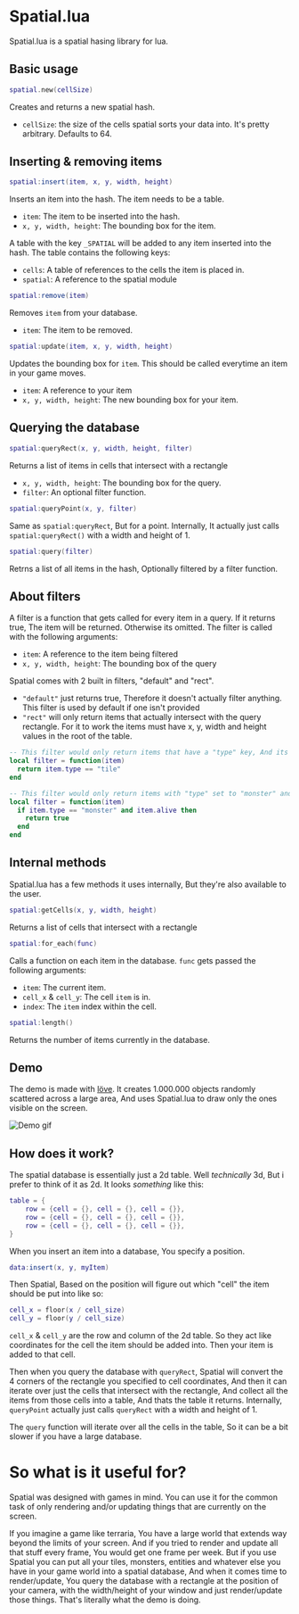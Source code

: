 # Spatial.lua
Spatial.lua is a spatial hasing library for lua.

## Basic usage
```lua 
spatial.new(cellSize)
```
Creates and returns a new spatial hash. 
* `cellSize`: the size of the cells spatial sorts your data into. It's pretty arbitrary. Defaults to 64.
## Inserting & removing items
```lua
spatial:insert(item, x, y, width, height)
```
Inserts an item into the hash. The item needs to be a table.

* `item`: The item to be inserted into the hash.
* `x, y, width, height`: The bounding box for the item.

A table with the key `_SPATIAL` will be added to any item inserted into the hash. The table contains the following keys:
* `cells`: A table of references to the cells the item is placed in.
* `spatial`: A reference to the spatial module
```lua
spatial:remove(item)
```
Removes `item` from your database.
* `item`: The item to be removed.

```lua
spatial:update(item, x, y, width, height)
```
Updates the bounding box for `item`. This should be called everytime an item in your game moves.
* `item`: A reference to your item
* `x, y, width, height`: The new bounding box for your item.

## Querying the database 
```lua
spatial:queryRect(x, y, width, height, filter)
```
Returns a list of items in cells that intersect with a rectangle
* `x, y, width, height`: The bounding box for the query.
* `filter`: An optional filter function.
```lua
spatial:queryPoint(x, y, filter)
```
Same as `spatial:queryRect`, But for a point. Internally, It actually just calls `spatial:queryRect()` with a width and height of 1.
```lua
spatial:query(filter)
```
Retrns a list of all items in the hash, Optionally filtered by a filter function.
## About filters
A filter is a function that gets called for every item in a query. If it returns true, The item will be returned. Otherwise its omitted.
The filter is called with the following arguments:
* `item`: A reference to the item being filtered
* `x, y, width, height`: The bounding box of the query

Spatial comes with 2 built in filters, "default" and "rect".
* `"default"` just returns true, Therefore it doesn't actually filter anything. This filter is used by default if one isn't provided
* `"rect"` will only return items that actually intersect with the query rectangle. For it to work the items must have x, y, width and height values in the root of the table.

```lua
-- This filter would only return items that have a "type" key, And its set to "tile"
local filter = function(item)
  return item.type == "tile"
end

-- This filter would only return items with "type" set to "monster" and "alive" set to true
local filter = function(item)
  if item.type == "monster" and item.alive then
    return true
  end
end
```
## Internal methods
Spatial.lua has a few methods it uses internally, But they're also available to the user.
```lua
spatial:getCells(x, y, width, height)
```
Returns a list of cells that intersect with a rectangle
```lua
spatial:for_each(func)
```
Calls a function on each item in the database. `func` gets passed the following arguments:
* `item`: The current item.
* `cell_x` & `cell_y`: The cell `item` is in.
* `index`: The `item` index within the cell.
```lua
spatial:length()
```
Returns the number of items currently in the database.
## Demo
The demo is made with [löve](https://love2d.org/). It creates 1.000.000 objects randomly scattered across a large area, And uses Spatial.lua to draw only the ones visible on the screen.


![Demo gif](https://github.com/veethree/spatial/blob/main/Demo/demo_gif.gif)

## How does it work?
The spatial database is essentially just a 2d table. Well *technically* 3d, But i prefer to think of it as 2d. It looks *something* like this:
```lua
table = {
    row = {cell = {}, cell = {}, cell = {}},
    row = {cell = {}, cell = {}, cell = {}},
    row = {cell = {}, cell = {}, cell = {}},
}
```

When you insert an item into a database, You specify a position.
```lua
data:insert(x, y, myItem)
```
Then Spatial, Based on the position will figure out which "cell" the item should be put into like so:
```lua
cell_x = floor(x / cell_size)
cell_y = floor(y / cell_size)
```
`cell_x` & `cell_y` are the row and column of the 2d table. So they act like coordinates for the cell the item should be added into. Then your item is added to that cell.


Then when you query the database with `queryRect`, Spatial will convert the 4 corners of the rectangle you specified to cell coordinates, And then it can iterate over just the cells that intersect with the rectangle, And collect all the items from those cells into a table, And thats the table it returns.
Internally, `queryPoint` actually just calls `queryRect` with a width and height of 1.

The `query` function will iterate over all the cells in the table, So it can be a bit slower if you have a large database.

# So what is it useful for?
Spatial was designed with games in mind. You can use it for the common task of only rendering and/or updating things that are currently on the screen.

If you imagine a game like terraria, You have a large world that extends way beyond the limits of your screen. And if you tried to render and update all that stuff every frame, You would get one frame per week. But if you use Spatial you can put all your tiles, monsters, entities and whatever else you have in your game world into a spatial database, And when it comes time to render/update, You query the database with a rectangle at the position of your camera, with the width/height of your window and just render/update those things. That's literally what the demo is doing.
